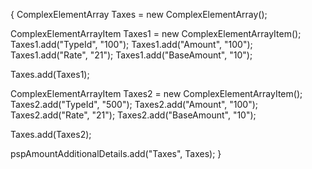 {
ComplexElementArray Taxes = new ComplexElementArray();

ComplexElementArrayItem Taxes1 = new ComplexElementArrayItem();
Taxes1.add("TypeId", "100");
Taxes1.add("Amount", "100");
Taxes1.add("Rate", "21");
Taxes1.add("BaseAmount", "10");

Taxes.add(Taxes1);

ComplexElementArrayItem Taxes2 = new ComplexElementArrayItem();
Taxes2.add("TypeId", "500");
Taxes2.add("Amount", "100");
Taxes2.add("Rate", "21");
Taxes2.add("BaseAmount", "10");

Taxes.add(Taxes2);

pspAmountAdditionalDetails.add("Taxes", Taxes);
}